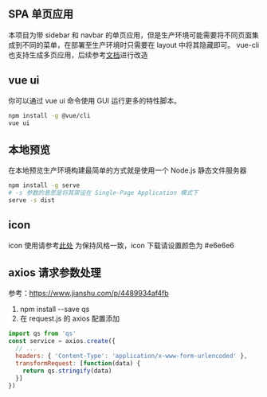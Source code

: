 ## SPA 单页应用
本项目为带 sidebar 和 navbar 的单页应用，但是生产环境可能需要将不同页面集成到不同的菜单，在部署至生产环境时只需要在 layout 中将其隐藏即可。
vue-cli 也支持生成多页应用，后续参考[文档](https://cli.vuejs.org/zh/guide/html-and-static-assets.html#%E6%9E%84%E5%BB%BA%E4%B8%80%E4%B8%AA%E5%A4%9A%E9%A1%B5%E5%BA%94%E7%94%A8)进行改造

## vue ui
你可以通过 vue ui 命令使用 GUI 运行更多的特性脚本。
```bash
npm install -g @vue/cli
vue ui
```

## 本地预览
在本地预览生产环境构建最简单的方式就是使用一个 Node.js 静态文件服务器
```bash
npm install -g serve
# -s 参数的意思是将其架设在 Single-Page Application 模式下
serve -s dist
```

## icon
icon 使用请参考[此处](https://panjiachen.github.io/vue-element-admin-site/zh/guide/advanced/icon.html#%E7%94%9F%E6%88%90%E5%9B%BE%E6%A0%87%E5%BA%93%E4%BB%A3%E7%A0%81)
为保持风格一致，icon 下载请设置颜色为 #e6e6e6

## axios 请求参数处理
参考：https://www.jianshu.com/p/4489934af4fb

1. npm install --save qs
2. 在 request.js 的 axios 配置添加    
```js
import qs from 'qs'
const service = axios.create({
  // ...
  headers: { 'Content-Type': 'application/x-www-form-urlencoded' },
  transformRequest: [function(data) {
    return qs.stringify(data)
  }]
})
```

